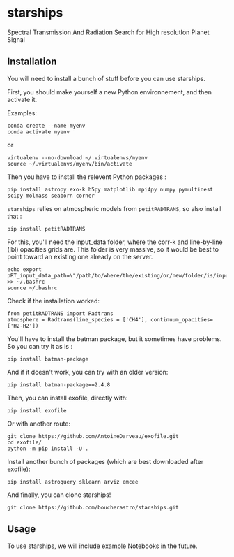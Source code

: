 # starships
Spectral Transmission And Radiation Search for High resolutIon Planet Signal

## Installation

You will need to install a bunch of stuff before you can use starships.

First, you should make yourself a new Python environnement, and then activate it.

Examples:
```
conda create --name myenv
conda activate myenv 
```
or
```
virtualenv --no-download ~/.virtualenvs/myenv
source ~/.virtualenvs/myenv/bin/activate
```

Then you have to install the relevent Python packages :

`pip install astropy exo-k h5py matplotlib mpi4py numpy pymultinest scipy molmass seaborn corner`

`starships` relies on atmospheric models from `petitRADTRANS`, so also install that :

`pip install petitRADTRANS`

For this, you'll need the input_data folder, where the corr-k and line-by-line (lbl) opacities grids are. This folder is very massive, so it would be best to point toward an existing one already on the server.

```
echo export pRT_input_data_path=\"/path/to/where/the/existing/or/new/folder/is/input_data\" >> ~/.bashrc
source ~/.bashrc
```

Check if the installation worked:

```
from petitRADTRANS import Radtrans
atmosphere = Radtrans(line_species = ['CH4'], continuum_opacities=['H2-H2'])
```

You'll have to install the batman package, but it sometimes have problems. So you can try it as is :

`pip install batman-package`

And if it doesn't work, you can try with an older version:

`pip install batman-package==2.4.8`


Then, you can install exofile, directly with:

`pip install exofile`

Or with another route:

```
git clone https://github.com/AntoineDarveau/exofile.git
cd exofile/
python -m pip install -U .
```

Install another bunch of packages (which are best downloaded after exofile):

`pip install astroquery sklearn arviz emcee`

And finally, you can clone starships! 

`git clone https://github.com/boucherastro/starships.git`


## Usage 

To use starships, we will include example Notebooks in the future. 

